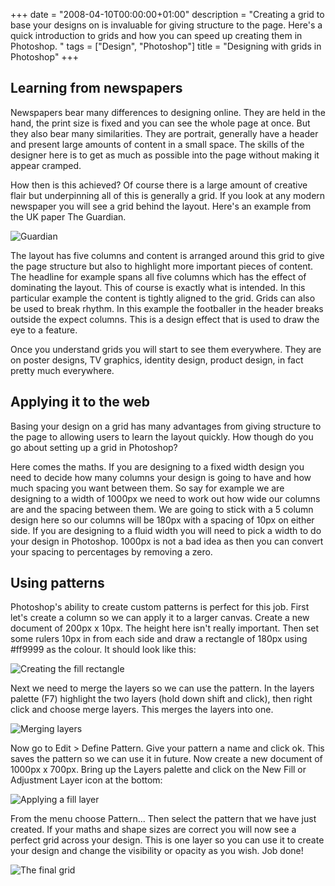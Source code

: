+++
date = "2008-04-10T00:00:00+01:00"
description = "Creating a grid to base your designs on is invaluable for giving structure to the page. Here's a quick introduction to grids and how you can speed up creating them in Photoshop. "
tags = ["Design", "Photoshop"]
title = "Designing with grids in Photoshop"
+++

## Learning from newspapers

Newspapers bear many differences to designing online. They are held in the hand,
the print size is fixed and you can see the whole page at once. But they also
bear many similarities. They are portrait, generally have a header and present
large amounts of content in a small space. The skills of the designer here is to
get as much as possible into the page without making it appear cramped.

How then is this achieved? Of course there is a large amount of creative flair
but underpinning all of this is generally a grid. If you look at any modern
newspaper you will see a grid behind the layout. Here's an example from the UK
paper The Guardian.

![Guardian][1]

The layout has five columns and content is arranged around this grid to give the
page structure but also to highlight more important pieces of content. The
headline for example spans all five columns which has the effect of dominating
the layout. This of course is exactly what is intended. In this particular
example the content is tightly aligned to the grid. Grids can also be used to
break rhythm. In this example the footballer in the header breaks outside the
expect columns. This is a design effect that is used to draw the eye to a
feature.

Once you understand grids you will start to see them everywhere. They are on
poster designs, TV graphics, identity design, product design, in fact pretty
much everywhere.

## Applying it to the web

Basing your design on a grid has many advantages from giving structure to the
page to allowing users to learn the layout quickly. How though do you go about
setting up a grid in Photoshop?

Here comes the maths. If you are designing to a fixed width design you need to
decide how many columns your design is going to have and how much spacing you
want between them. So say for example we are designing to a width of 1000px we
need to work out how wide our columns are and the spacing between them. We are
going to stick with a 5 column design here so our columns will be 180px with a
spacing of 10px on either side. If you are designing to a fluid width you will
need to pick a width to do your design in Photoshop. 1000px is not a bad idea as
then you can convert your spacing to percentages by removing a zero.

## Using patterns

Photoshop's ability to create custom patterns is perfect for this job. First
let's create a column so we can apply it to a larger canvas. Create a new
document of 200px x 10px. The height here isn't really important. Then set some
rulers 10px in from each side and draw a rectangle of 180px using #ff9999 as the
colour. It should look like this:

![Creating the fill rectangle][2]

Next we need to merge the layers so we can use the pattern. In the layers
palette (F7) highlight the two layers (hold down shift and click), then right
click and choose merge layers. This merges the layers into one.

![Merging layers][3]

Now go to Edit > Define Pattern. Give your pattern a name and click ok. This
saves the pattern so we can use it in future. Now create a new document of
1000px x 700px. Bring up the Layers palette and click on the New Fill or
Adjustment Layer icon at the bottom:

![Applying a fill layer][4]

From the menu choose Pattern... Then select the pattern that we have just
created. If your maths and shape sizes are correct you will now see a perfect
grid across your design. This is one layer so you can use it to create your
design and change the visibility or opacity as you wish. Job done!

![The final grid][5]

[1]: /images/articles/guardian_grid.webp
[2]: /images/articles/grid_rectangle.webp
[3]: /images/articles/grid_merge.webp
[4]: /images/articles/grid_new_fill.webp
[5]: /images/articles/grid_final.webp
